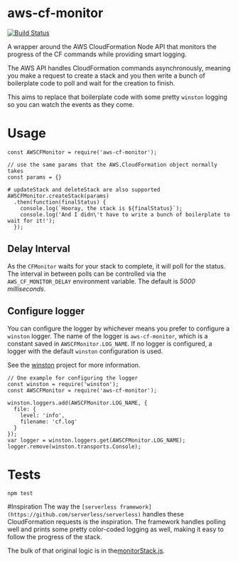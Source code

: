 # aws-cf-monitor
[![Build Status](https://travis-ci.org/colbywhite/aws-cf-monitor.svg?branch=master)](https://travis-ci.org/colbywhite/aws-cf-monitor)

A wrapper around the AWS CloudFormation Node API that monitors the progress of the CF commands while providing smart logging.

The AWS API handles CloudFormation commands asynchronously, meaning you make a request to create a stack and you then write a bunch of boilerplate code to poll and wait for the creation to finish.

This aims to replace that boilerplate code with some pretty `winston` logging so you can watch the events as they come.

# Usage

```
const AWSCFMonitor = require('aws-cf-monitor');

// use the same params that the AWS.CloudFormation object normally takes
const params = {}

# updateStack and deleteStack are also supported
AWSCFMonitor.createStack(params)
  .then(function(finalStatus) {
    console.log(`Hooray, the stack is ${finalStatus}`);
    console.log('And I didn\'t have to write a bunch of boilerplate to wait for it!');
  });
```

## Delay Interval
As the `CFMonitor` waits for your stack to complete, it will poll for the status.
The interval in between polls can be controlled via the `AWS_CF_MONITOR_DELAY` environment variable.
The default is _5000 milliseconds_.

## Configure logger
You can configure the logger by whichever means you prefer to configure a `winston` logger.
The name of the logger is `aws-cf-monitor`, which is a constant saved in `AWSCFMonitor.LOG_NAME`.
If no logger is configured, a logger with the default `winston` configuration is used.

See the [winston](https://github.com/winstonjs/winston) project for more information.

```
// One example for configuring the logger
const winston = require('winston');
const AWSCFMonitor = require('aws-cf-monitor');

winston.loggers.add(AWSCFMonitor.LOG_NAME, {
  file: {
    level: 'info',
    filename: 'cf.log'
  }
});
var logger = winston.loggers.get(AWSCFMonitor.LOG_NAME);
logger.remove(winston.transports.Console);
```

# Tests

`npm test`

#Inspiration
The way the `[serverless framework](https://github.com/serverless/serverless)` handles these CloudFormation requests is the inspiration.
The framework handles polling well and prints some pretty color-coded logging as well, making it easy to follow the progress of the stack.

The bulk of that original logic is in the[monitorStack.js](https://github.com/serverless/serverless/blob/c13b81a9f2a2f3ed05f0775cda2275338cc0ccbd/lib/plugins/aws/lib/monitorStack.js).
